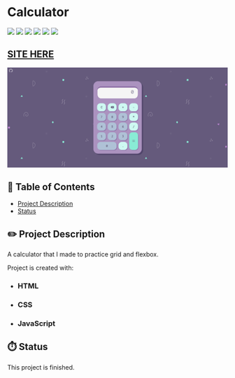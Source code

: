 # Calculator

![](https://img.shields.io/github/forks/isabdch/calculator?color=%2389ebd5&style=for-the-badge)
![](https://img.shields.io/github/languages/count/isabdch/calculator?color=%2389ebd5&style=for-the-badge)
![](https://img.shields.io/github/repo-size/isabdch/calculator?color=%2389ebd5&style=for-the-badge)
![](https://img.shields.io/github/issues/isabdch/calculator?color=%2389ebd5&style=for-the-badge)
![](https://img.shields.io/github/stars/isabdch/calculator?color=%2389ebd5&style=for-the-badge)
![](https://img.shields.io/github/license/isabdch/calculator?color=%2389ebd5&style=for-the-badge)

 ## [SITE HERE](https://isabdch.github.io/calculator/)
![](images/screenshot1.png)

## 📖 Table of Contents

- [Project Description](#project-description)
- [Status](#status)

## ✏️ Project Description

A calculator that I made to practice grid and flexbox. 

Project is created with:

- ### HTML

- ### CSS

- ### JavaScript

## ⏱️ Status

This project is finished.
